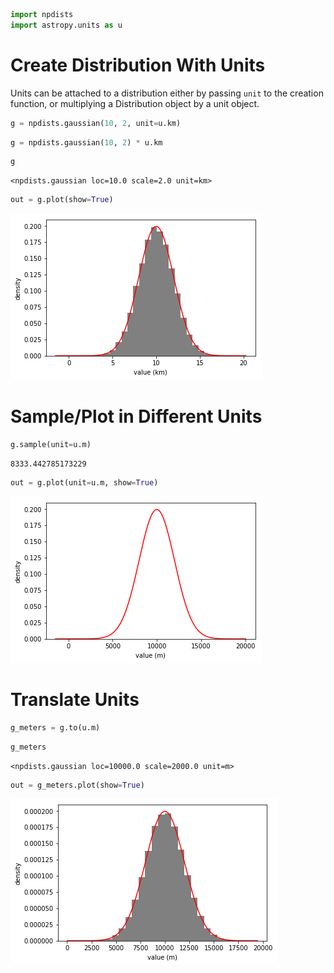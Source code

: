 

```python
import npdists
import astropy.units as u
```

# Create Distribution With Units

Units can be attached to a distribution either by passing `unit` to the creation function, or multiplying a Distribution object by a unit object.


```python
g = npdists.gaussian(10, 2, unit=u.km)
```


```python
g = npdists.gaussian(10, 2) * u.km
```


```python
g
```




    <npdists.gaussian loc=10.0 scale=2.0 unit=km>




```python
out = g.plot(show=True)
```


![png](units_files/units_5_0.png)


# Sample/Plot in Different Units


```python
g.sample(unit=u.m)
```




    8333.442785173229




```python
out = g.plot(unit=u.m, show=True)
```


![png](units_files/units_8_0.png)


# Translate Units


```python
g_meters = g.to(u.m)
```


```python
g_meters
```




    <npdists.gaussian loc=10000.0 scale=2000.0 unit=m>




```python
out = g_meters.plot(show=True)
```


![png](units_files/units_12_0.png)



```python

```
